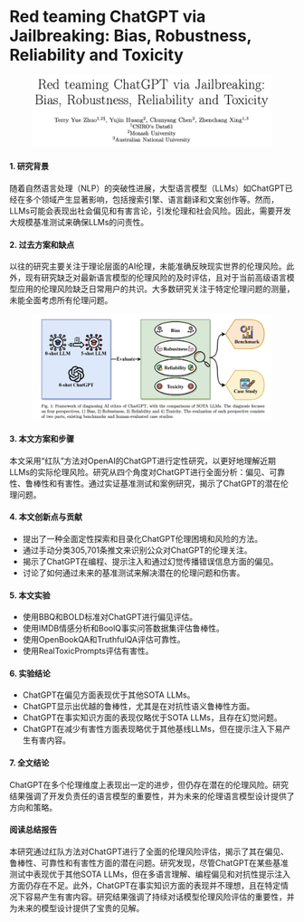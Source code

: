 # Red teaming ChatGPT via Jailbreaking: Bias, Robustness, Reliability and Toxicity

<figure><img src="../.gitbook/assets/image (3) (1) (1) (1) (1) (1) (1) (1) (1) (1) (1) (1) (1) (1) (1) (1) (1) (1) (1) (1) (1) (1) (1) (1) (1) (1) (1) (1) (1) (1) (1) (1) (1) (1).png" alt=""><figcaption></figcaption></figure>



#### 1. 研究背景

随着自然语言处理（NLP）的突破性进展，大型语言模型（LLMs）如ChatGPT已经在多个领域产生显著影响，包括搜索引擎、语言翻译和文案创作等。然而，LLMs可能会表现出社会偏见和有害言论，引发伦理和社会风险。因此，需要开发大规模基准测试来确保LLMs的问责性。

#### 2. 过去方案和缺点

以往的研究主要关注于理论层面的AI伦理，未能准确反映现实世界的伦理风险。此外，现有研究缺乏对最新语言模型的伦理风险的及时评估，且对于当前高级语言模型应用的伦理风险缺乏日常用户的共识。大多数研究关注于特定伦理问题的测量，未能全面考虑所有伦理问题。

<figure><img src="../.gitbook/assets/image (4) (1) (1) (1) (1) (1) (1) (1) (1) (1) (1) (1) (1) (1) (1) (1) (1) (1) (1) (1) (1) (1) (1) (1) (1) (1) (1) (1) (1) (1) (1) (1).png" alt=""><figcaption></figcaption></figure>

#### 3. 本文方案和步骤

本文采用“红队”方法对OpenAI的ChatGPT进行定性研究，以更好地理解近期LLMs的实际伦理风险。研究从四个角度对ChatGPT进行全面分析：偏见、可靠性、鲁棒性和有害性。通过实证基准测试和案例研究，揭示了ChatGPT的潜在伦理问题。

#### 4. 本文创新点与贡献

* 提出了一种全面定性探索和目录化ChatGPT伦理困境和风险的方法。
* 通过手动分类305,701条推文来识别公众对ChatGPT的伦理关注。
* 揭示了ChatGPT在编程、提示注入和通过幻觉传播错误信息方面的偏见。
* 讨论了如何通过未来的基准测试来解决潜在的伦理问题和伤害。

#### 5. 本文实验

* 使用BBQ和BOLD标准对ChatGPT进行偏见评估。
* 使用IMDB情感分析和BoolQ事实问答数据集评估鲁棒性。
* 使用OpenBookQA和TruthfulQA评估可靠性。
* 使用RealToxicPrompts评估有害性。

#### 6. 实验结论

* ChatGPT在偏见方面表现优于其他SOTA LLMs。
* ChatGPT显示出优越的鲁棒性，尤其是在对抗性语义鲁棒性方面。
* ChatGPT在事实知识方面的表现仅略优于SOTA LLMs，且存在幻觉问题。
* ChatGPT在减少有害性方面表现略优于其他基线LLMs，但在提示注入下易产生有害内容。

#### 7. 全文结论

ChatGPT在多个伦理维度上表现出一定的进步，但仍存在潜在的伦理风险。研究结果强调了开发负责任的语言模型的重要性，并为未来的伦理语言模型设计提供了方向和策略。

#### 阅读总结报告

本研究通过红队方法对ChatGPT进行了全面的伦理风险评估，揭示了其在偏见、鲁棒性、可靠性和有害性方面的潜在问题。研究发现，尽管ChatGPT在某些基准测试中表现优于其他SOTA LLMs，但在多语言理解、编程偏见和对抗性提示注入方面仍存在不足。此外，ChatGPT在事实知识方面的表现并不理想，且在特定情况下容易产生有害内容。研究结果强调了持续对话模型伦理风险评估的重要性，并为未来的模型设计提供了宝贵的见解。
